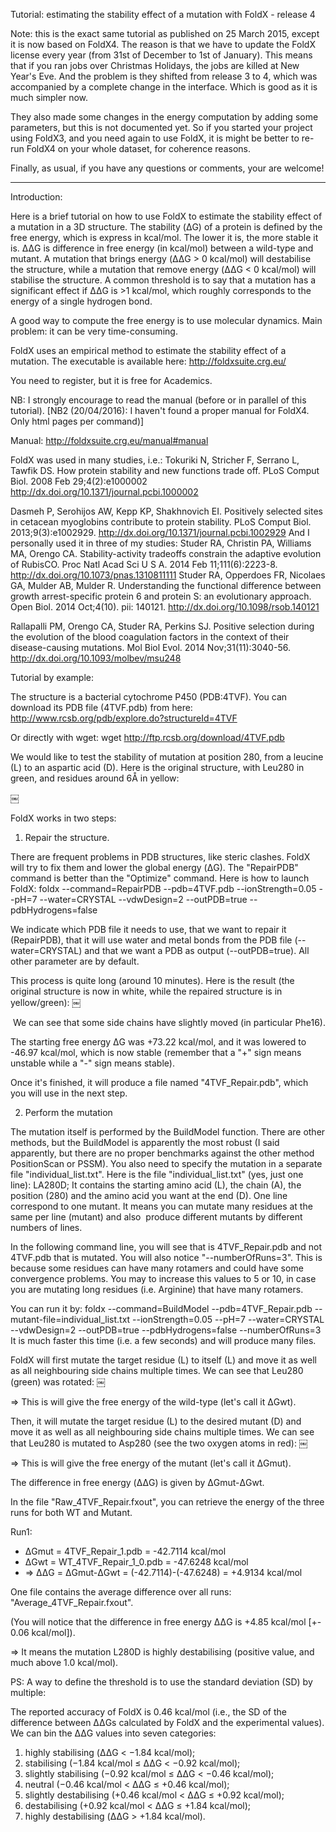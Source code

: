  Tutorial: estimating the stability effect of a mutation with FoldX - release 4



Note: this is the exact same tutorial as published on 25 March 2015, except it is now based on FoldX4. The reason is that we have to update the FoldX license every year (from 31st of December to 1st of January). This means that if you ran jobs over Christmas Holidays, the jobs are killed at New Year's Eve. And the problem is they shifted from release 3 to 4, which was accompanied by a complete change in the interface. Which is good as it is  much simpler now.

They also made some changes in the energy computation by adding some parameters, but this is not documented yet. So if you started your project using FoldX3, and you need again to use FoldX, it is might be better to re-run FoldX4 on your whole dataset, for coherence reasons.

Finally, as usual, if you have any questions or comments, your are welcome!


----------

Introduction:

Here is a brief tutorial on how to use FoldX to estimate the stability effect of a mutation in a 3D structure. The stability (ΔG) of a protein is defined by the free energy, which is express in kcal/mol. The lower it is, the more stable it is. ΔΔG is difference in free energy (in kcal/mol) between a wild-type and mutant. A mutation that brings energy (ΔΔG > 0 kcal/mol) will destabilise the structure, while a mutation that remove energy (ΔΔG < 0 kcal/mol) will stabilise the structure. A common threshold is to say that a mutation has a significant effect if ΔΔG is >1 kcal/mol, which roughly corresponds to the energy of a single hydrogen bond.

A good way to compute the free energy is to use molecular dynamics. Main problem: it can be very time-consuming.

FoldX uses an empirical method to estimate the stability effect of a mutation. The executable is available here: http://foldxsuite.crg.eu/

You need to register, but it is free for Academics. 

NB: I strongly encourage to read the manual (before or in parallel of this tutorial).
[NB2 (20/04/2016): I haven't found a proper manual for FoldX4. Only html pages per command)]

Manual: http://foldxsuite.crg.eu/manual#manual


FoldX was used in many studies, i.e.:
Tokuriki N, Stricher F, Serrano L, Tawfik DS. How protein stability and new functions trade off. PLoS Comput Biol. 2008 Feb 29;4(2):e1000002 http://dx.doi.org/10.1371/journal.pcbi.1000002

Dasmeh P, Serohijos AW, Kepp KP, Shakhnovich EI. Positively selected sites in cetacean myoglobins contribute to protein stability. PLoS Comput Biol. 2013;9(3):e1002929. http://dx.doi.org/10.1371/journal.pcbi.1002929
And I personally used it in three of my studies: 
Studer RA, Christin PA, Williams MA, Orengo CA. Stability-activity tradeoffs constrain the adaptive evolution of RubisCO. Proc Natl Acad Sci U S A. 2014 Feb 11;111(6):2223-8. http://dx.doi.org/10.1073/pnas.1310811111
Studer RA, Opperdoes FR, Nicolaes GA, Mulder AB, Mulder R. Understanding the functional difference between growth arrest-specific protein 6 and protein S: an evolutionary approach. Open Biol. 2014 Oct;4(10). pii: 140121. http://dx.doi.org/10.1098/rsob.140121

Rallapalli PM, Orengo CA, Studer RA, Perkins SJ. Positive selection during the evolution of the blood coagulation factors in the context of their disease-causing mutations. Mol Biol Evol. 2014 Nov;31(11):3040-56. http://dx.doi.org/10.1093/molbev/msu248


Tutorial by example: 

The structure is a bacterial cytochrome P450 (PDB:4TVF). You can download its PDB file (4TVF.pdb) from here: http://www.rcsb.org/pdb/explore.do?structureId=4TVF

Or directly with wget:
wget http://ftp.rcsb.org/download/4TVF.pdb

We would like to test the stability of mutation at position 280, from a leucine (L) to an aspartic acid (D). Here is the original structure, with Leu280 in green, and residues around 6Å in yellow:

￼


FoldX works in two steps:


1) Repair the structure.

There are frequent problems in PDB structures, like steric clashes. FoldX will try to fix them and lower the global energy (ΔG). The "RepairPDB" command is better than the "Optimize" command. Here is how to launch FoldX:
foldx --command=RepairPDB --pdb=4TVF.pdb --ionStrength=0.05 --pH=7 --water=CRYSTAL --vdwDesign=2 --outPDB=true --pdbHydrogens=false

We indicate which PDB file it needs to use, that we want to repair it (RepairPDB), that it will use water and metal bonds from the PDB file (--water=CRYSTAL) and that we want a PDB as output (--outPDB=true). All other parameter are by default.

This process is quite long (around 10 minutes). Here is the result (the original structure is now in white, while the repaired structure is in yellow/green):
￼

 We can see that some side chains have slightly moved (in particular Phe16). 

The starting free energy ΔG was +73.22 kcal/mol, and it was lowered to -46.97 kcal/mol, which is now stable (remember that a "+" sign means unstable while a "-" sign means stable).

Once it's finished, it will produce a file named "4TVF_Repair.pdb", which you will use in the next step.


2) Perform the mutation

The mutation itself is performed by the BuildModel function. There are other methods, but the BuildModel is apparently the most robust (I said apparently, but there are no proper benchmarks against the other method PositionScan or PSSM). You also need to specify the mutation in a separate file "individual_list.txt". Here is the file "individual_list.txt" (yes, just one line):
LA280D;
It contains the starting amino acid (L), the chain (A), the position (280) and the amino acid you want at the end (D). One line correspond to one mutant. It means you can mutate many residues at the same per line (mutant) and also  produce different mutants by different numbers of lines. 

In the following command line, you will see that is 4TVF_Repair.pdb and not 4TVF.pdb that is mutated. You will also notice "--numberOfRuns=3". This is because some residues can have many rotamers and could have some convergence problems. You may to increase this values to 5 or 10, in case you are mutating long residues (i.e. Arginine) that have many rotamers.

You can run it by:
foldx --command=BuildModel --pdb=4TVF_Repair.pdb --mutant-file=individual_list.txt --ionStrength=0.05 --pH=7 --water=CRYSTAL --vdwDesign=2 --outPDB=true --pdbHydrogens=false --numberOfRuns=3
It is much faster this time (i.e. a few seconds) and will produce many files.

FoldX will first mutate the target residue (L) to itself (L) and move it as well as all neighbouring side chains multiple times. We can see that Leu280 (green) was rotated:
￼

=> This is will give the free energy of the wild-type (let's call it ΔGwt).

Then, it will mutate the target residue (L) to the desired mutant (D) and move it as well as all neighbouring side chains multiple times. We can see that Leu280 is mutated to Asp280 (see the two oxygen atoms in red):
￼


=> This is will give the free energy of the mutant (let's call it ΔGmut).


The difference in free energy (ΔΔG) is given by ΔGmut-ΔGwt.

In the file "Raw_4TVF_Repair.fxout", you can retrieve the energy of the three runs for both WT and Mutant.

Run1:
* ΔGmut = 4TVF_Repair_1.pdb = -42.7114 kcal/mol
* ΔGwt = WT_4TVF_Repair_1_0.pdb = -47.6248 kcal/mol
* => ΔΔG = ΔGmut-ΔGwt = (-42.7114)-(-47.6248) = +4.9134 kcal/mol

One file contains the average difference over all runs: "Average_4TVF_Repair.fxout".

(You will notice that the difference in free energy ΔΔG is +4.85 kcal/mol [+- 0.06 kcal/mol]).

=> It means the mutation L280D is highly destabilising (positive value, and much above 1.0 kcal/mol). 


PS: A way to define the threshold is to use the standard deviation (SD) by multiple:

The reported accuracy of FoldX is 0.46 kcal/mol (i.e., the SD of the difference
between ΔΔGs calculated by FoldX and the experimental values). We can bin the ΔΔG values into seven categories:
1. highly stabilising (ΔΔG < −1.84 kcal/mol); 
2. stabilising (−1.84 kcal/mol ≤ ΔΔG < −0.92 kcal/mol); 
3. slightly stabilising (−0.92 kcal/mol ≤ ΔΔG < −0.46 kcal/mol); 
4. neutral (−0.46 kcal/mol < ΔΔG ≤ +0.46 kcal/mol);
5. slightly destabilising (+0.46 kcal/mol < ΔΔG ≤ +0.92 kcal/mol);
6. destabilising (+0.92 kcal/mol < ΔΔG ≤ +1.84 kcal/mol);
7. highly destabilising (ΔΔG > +1.84 kcal/mol).



